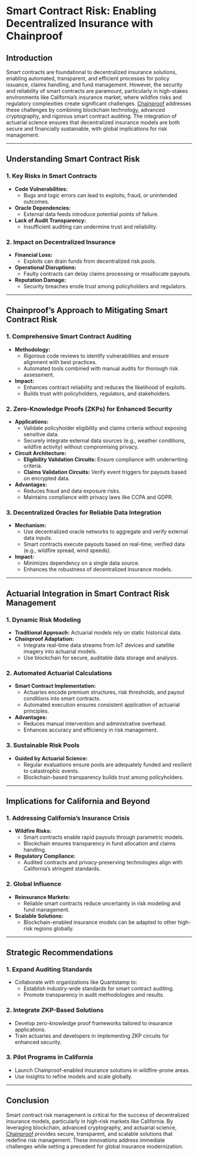 # Smart Contract Risk: Enabling Decentralized Insurance with Chainproof

## Introduction

Smart contracts are foundational to decentralized insurance solutions, enabling automated, transparent, and efficient processes for policy issuance, claims handling, and fund management. However, the security and reliability of smart contracts are paramount, particularly in high-stakes environments like California’s insurance market, where wildfire risks and regulatory complexities create significant challenges. [Chainproof](../CRYPTO/chainproof.md) addresses these challenges by combining blockchain technology, advanced cryptography, and rigorous smart contract auditing. The integration of actuarial science ensures that decentralized insurance models are both secure and financially sustainable, with global implications for risk management.

***

## Understanding Smart Contract Risk

### 1. **Key Risks in Smart Contracts**

* **Code Vulnerabilities:**
  * Bugs and logic errors can lead to exploits, fraud, or unintended outcomes.
* **Oracle Dependencies:**
  * External data feeds introduce potential points of failure.
* **Lack of Audit Transparency:**
  * Insufficient auditing can undermine trust and reliability.

### 2. **Impact on Decentralized Insurance**

* **Financial Loss:**
  * Exploits can drain funds from decentralized risk pools.
* **Operational Disruptions:**
  * Faulty contracts can delay claims processing or misallocate payouts.
* **Reputation Damage:**
  * Security breaches erode trust among policyholders and regulators.

***

## Chainproof’s Approach to Mitigating Smart Contract Risk

### 1. **Comprehensive Smart Contract Auditing**

* **Methodology:**
  * Rigorous code reviews to identify vulnerabilities and ensure alignment with best practices.
  * Automated tools combined with manual audits for thorough risk assessment.
* **Impact:**
  * Enhances contract reliability and reduces the likelihood of exploits.
  * Builds trust with policyholders, regulators, and stakeholders.

### 2. **Zero-Knowledge Proofs (ZKPs) for Enhanced Security**

* **Applications:**
  * Validate policyholder eligibility and claims criteria without exposing sensitive data.
  * Securely integrate external data sources (e.g., weather conditions, wildfire activity) without compromising privacy.
* **Circuit Architecture:**
  * **Eligibility Validation Circuits:** Ensure compliance with underwriting criteria.
  * **Claims Validation Circuits:** Verify event triggers for payouts based on encrypted data.
* **Advantages:**
  * Reduces fraud and data exposure risks.
  * Maintains compliance with privacy laws like CCPA and GDPR.

### 3. **Decentralized Oracles for Reliable Data Integration**

* **Mechanism:**
  * Use decentralized oracle networks to aggregate and verify external data inputs.
  * Smart contracts execute payouts based on real-time, verified data (e.g., wildfire spread, wind speeds).
* **Impact:**
  * Minimizes dependency on a single data source.
  * Enhances the robustness of decentralized insurance models.

***

## Actuarial Integration in Smart Contract Risk Management

### 1. **Dynamic Risk Modeling**

* **Traditional Approach:** Actuarial models rely on static historical data.
* **Chainproof Adaptation:**
  * Integrate real-time data streams from IoT devices and satellite imagery into actuarial models.
  * Use blockchain for secure, auditable data storage and analysis.

### 2. **Automated Actuarial Calculations**

* **Smart Contract Implementation:**
  * Actuaries encode premium structures, risk thresholds, and payout conditions into smart contracts.
  * Automated execution ensures consistent application of actuarial principles.
* **Advantages:**
  * Reduces manual intervention and administrative overhead.
  * Enhances accuracy and efficiency in risk management.

### 3. **Sustainable Risk Pools**

* **Guided by Actuarial Science:**
  * Regular evaluations ensure pools are adequately funded and resilient to catastrophic events.
  * Blockchain-based transparency builds trust among policyholders.

***

## Implications for California and Beyond

### 1. **Addressing California’s Insurance Crisis**

* **Wildfire Risks:**
  * Smart contracts enable rapid payouts through parametric models.
  * Blockchain ensures transparency in fund allocation and claims handling.
* **Regulatory Compliance:**
  * Audited contracts and privacy-preserving technologies align with California’s stringent standards.

### 2. **Global Influence**

* **Reinsurance Markets:**
  * Reliable smart contracts reduce uncertainty in risk modeling and fund management.
* **Scalable Solutions:**
  * Blockchain-enabled insurance models can be adapted to other high-risk regions globally.

***

## Strategic Recommendations

### 1. **Expand Auditing Standards**

* Collaborate with organizations like Quantstamp to:
  * Establish industry-wide standards for smart contract auditing.
  * Promote transparency in audit methodologies and results.

### 2. **Integrate ZKP-Based Solutions**

* Develop zero-knowledge proof frameworks tailored to insurance applications.
* Train actuaries and developers in implementing ZKP circuits for enhanced security.

### 3. **Pilot Programs in California**

* Launch Chainproof-enabled insurance solutions in wildfire-prone areas.
* Use insights to refine models and scale globally.

***

## Conclusion

Smart contract risk management is critical for the success of decentralized insurance models, particularly in high-risk markets like California. By leveraging blockchain, advanced cryptography, and actuarial science, [Chainproof](../CRYPTO/chainproof.md) provides secure, transparent, and scalable solutions that redefine risk management. These innovations address immediate challenges while setting a precedent for global insurance modernization.
